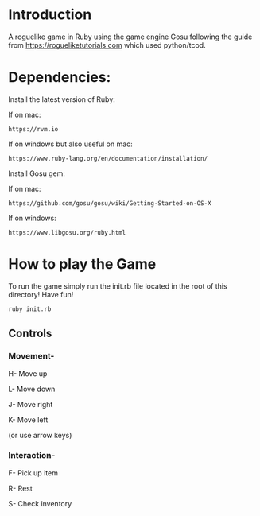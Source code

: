 # Introduction
 A roguelike game in Ruby using the game engine Gosu following the guide from https://rogueliketutorials.com which used python/tcod.

 # Dependencies: 
Install the latest version of Ruby:


If on mac: 

	https://rvm.io 


If on windows but also useful on mac: 
	
	https://www.ruby-lang.org/en/documentation/installation/
 
 
Install Gosu gem: 

If on mac:

	https://github.com/gosu/gosu/wiki/Getting-Started-on-OS-X


If on windows: 
			
	https://www.libgosu.org/ruby.html
	
# How to play the Game

To run the game simply run the init.rb file located in the root of this directory! Have fun!

	ruby init.rb

## Controls
### Movement-

H- Move up

L- Move down

J- Move right

K- Move left

(or use arrow keys)

### Interaction- 

F- Pick up item

R- Rest

S- Check inventory